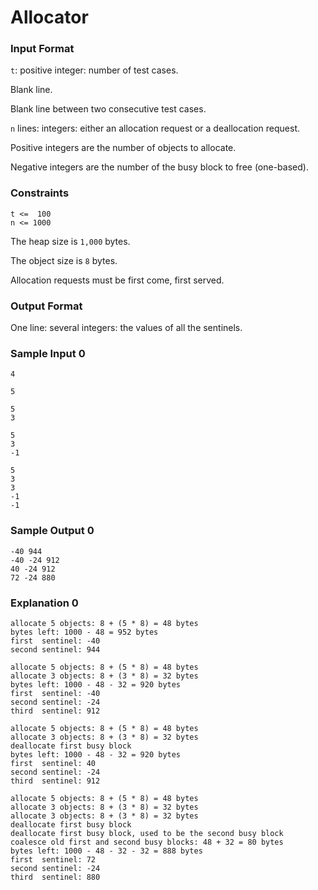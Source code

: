 # Allocator

### Input Format

`t`: positive integer: number of test cases.

Blank line.

Blank line between two consecutive test cases.

`n` lines: integers: either an allocation request or a deallocation request.

Positive integers are the number of objects to allocate.

Negative integers are the number of the busy block to free (one-based).

### Constraints

~~~~~
t <=  100
n <= 1000
~~~~~

The heap size is `1,000` bytes.

The object size is `8` bytes.

Allocation requests must be first come, first served.

### Output Format

One line: several integers: the values of all the sentinels.

### Sample Input 0

~~~~~
4

5

5
3

5
3
-1

5
3
3
-1
-1
~~~~~

### Sample Output 0

~~~~~
-40 944
-40 -24 912
40 -24 912
72 -24 880
~~~~~

### Explanation 0

~~~~~
allocate 5 objects: 8 + (5 * 8) = 48 bytes
bytes left: 1000 - 48 = 952 bytes
first  sentinel: -40
second sentinel: 944

allocate 5 objects: 8 + (5 * 8) = 48 bytes
allocate 3 objects: 8 + (3 * 8) = 32 bytes
bytes left: 1000 - 48 - 32 = 920 bytes
first  sentinel: -40
second sentinel: -24
third  sentinel: 912

allocate 5 objects: 8 + (5 * 8) = 48 bytes
allocate 3 objects: 8 + (3 * 8) = 32 bytes
deallocate first busy block
bytes left: 1000 - 48 - 32 = 920 bytes
first  sentinel: 40
second sentinel: -24
third  sentinel: 912

allocate 5 objects: 8 + (5 * 8) = 48 bytes
allocate 3 objects: 8 + (3 * 8) = 32 bytes
allocate 3 objects: 8 + (3 * 8) = 32 bytes
deallocate first busy block
deallocate first busy block, used to be the second busy block
coalesce old first and second busy blocks: 48 + 32 = 80 bytes
bytes left: 1000 - 48 - 32 - 32 = 888 bytes
first  sentinel: 72
second sentinel: -24
third  sentinel: 880
~~~~~

